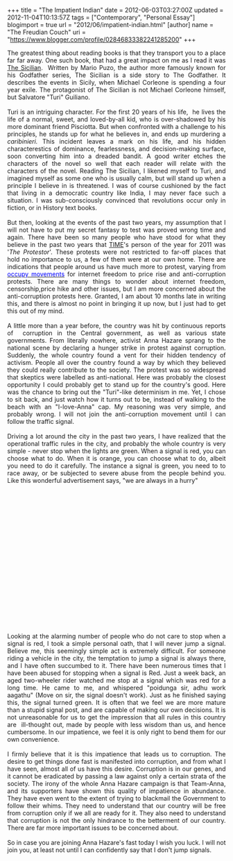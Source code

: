 +++
title = "The Impatient Indian"
date = 2012-06-03T03:27:00Z
updated = 2012-11-04T10:13:57Z
tags = ["Contemporary", "Personal Essay"]
blogimport = true
url = "2012/06/impatient-indian.html" 
[author]
	name = "The Freudian Couch"
	uri = "https://www.blogger.com/profile/02846833382241285200"
+++

<div dir="ltr" style="text-align: left;" trbidi="on">
<div style="text-align: justify;">
The greatest thing about reading books is that they transport you to a place far far away. One such book, that had a great impact on me as I read it was<a href="http://en.wikipedia.org/wiki/The_Sicilian"> The Sicilian</a>.&nbsp; Written by Mario Puzo, the author more famously known for his Godfather series, The Sicilian is a side story to The Godfather. It describes the events in Sicily, when Michael Corleone is spending a four year exile. The protagonist of The Sicilian is not Michael Corleone himself, but Salvatore "Turi" Guiliano.</div>
<div style="text-align: justify;">
<br /></div>
<div style="text-align: justify;">
Turi is an intriguing character. For the first 20 years of his life,&nbsp; he lives the life of a normal, sweet, and loved-by-all kid, who is over-shadowed by his more dominant friend Pisciotta. But when confronted with a challenge to his principles, he stands up for what he believes in, and ends up murdering a <i>caribinieri. </i>This incident leaves a mark on his life, and his hidden characterestics of dominance, fearlessness, and decision-making surface, soon converting him into a dreaded bandit. A good writer etches the characters of the novel so well that each reader will relate with the characters of the novel. Reading The Sicilian, I likened myself to Turi, and imagined myself as some one who is usually calm, but will stand up when a principle I believe in is threatened. I was of course cushioned by the fact that living in a democratic country like India, I may never face such a situation. I was sub-consciously convinced that revolutions occur only in fiction, or in History text books.</div>
<div style="text-align: justify;">
<br /></div>
<div style="text-align: justify;">
But then, looking at the events of the past two years, my assumption that I will not have to put my secret fantasy to test was proved wrong time and again. There have been so many people who have stood for what they believe in the past two years that <a href="http://www.time.com/time/specials/packages/article/0,28804,2101745_2102132_2102373,00.html" target="_blank">TIME</a>'s person of the year for 2011 was '<i>The Protestor</i>'. These protests were not restricted to far-off places that hold no importance to us, a few of them were at our own home. There are indications that people around us have much more to protest, varying from <a href="http://www.thehindu.com/sci-tech/internet/article3466346.ece?homepage=true" rel="" target="_blank"><span style="color: blue;">occupy movements</span></a>&nbsp;for internet freedom to price rise and anti-corruption protests. There are many things to wonder about internet freedom, censorship,price hike and other issues, but I am more concerned about the anti-corruption protests here. Granted, I am about 10 months late in writing this, and there is almost no point in bringing it up now, but I just had to get this out of my mind.</div>
<div style="text-align: justify;">
<br /></div>
<div style="text-align: justify;">
A little more than a year before, the country was hit by continuous reports of&nbsp; corruption in the Central government, as well as various state governments. From literally nowhere, activist Anna Hazare sprang to the national scene by declaring a hunger strike in protest against corruption. Suddenly, the whole country found a vent for their hidden tendency of activism. People all over the country found a way by which they believed they could really contribute to the society. The protest was so widespread that skeptics were labelled as anti-national. Here was probably the closest opportunity I could probably get to stand up for the country's good. Here was the chance to bring out the "Turi"-like determinism in me. Yet, I chose to sit back, and just watch how it turns out to be, instead of walking to the beach with an "I-love-Anna" cap. My reasoning was very simple, and probably wrong. I will not join the anti-corruption movement until I can follow the traffic signal.</div>
<div style="text-align: justify;">
<br /></div>
<div style="text-align: justify;">
Driving a lot around the city in the past two years, I have&nbsp;realized&nbsp;that the operational traffic rules in the city, and probably the whole country is very simple - never stop when the lights are green. When a signal is red, you can choose what to do. When it is orange, you can choose what to do, albeit you need to do it&nbsp;carefully. The instance a signal is green, you need to to race away, or be subjected to severe abuse from the people behind you. Like this wonderful&nbsp;advertisement&nbsp;says, "we are always in a hurry"</div>
<br />
<div class="separator" style="clear: both; text-align: center;">
<object class="BLOGGER-youtube-video" classid="clsid:D27CDB6E-AE6D-11cf-96B8-444553540000" codebase="http://download.macromedia.com/pub/shockwave/cabs/flash/swflash.cab#version=6,0,40,0" data-thumbnail-src="http://1.gvt0.com/vi/tUbJL3GybzE/0.jpg" height="266" width="320"><param name="movie" value="http://www.youtube.com/v/tUbJL3GybzE&fs=1&source=uds" />



<param name="bgcolor" value="#FFFFFF" />



<embed width="320" height="266"  src="http://www.youtube.com/v/tUbJL3GybzE&fs=1&source=uds" type="application/x-shockwave-flash"></embed></object></div>
<br />
<div style="text-align: justify;">
Looking at the alarming number of people who do not care to stop when a signal is red, I took a simple personal oath, that I will never jump a signal. Believe me, this seemingly simple act is extremely difficult. For someone riding a vehicle in the city, the temptation to jump a signal is always there, and I have often&nbsp;succumbed&nbsp;to it. There have been numerous times that I have been abused for stopping when a signal is Red. Just a week back, an aged two-wheeler rider watched me stop at a signal which was red for a long time. He came to me, and&nbsp;whispered&nbsp;"poidunga sir, adhu work aagathu" (Move on sir, the signal doesn't work). Just as he finished saying this, the signal turned green. It is often that we feel we are more mature than a stupid signal post, and are capable of making our own decisions. It is not unreasonable for us to get the impression that all rules in this country are &nbsp;ill-thought out, made by people with less wisdom than us, and hence cumbersome. In our impatience, we feel it is only right to bend them for our own convenience.</div>
<div style="text-align: justify;">
<br /></div>
<div style="text-align: justify;">
I firmly believe that it is this impatience that leads us to corruption. The desire to get things done fast is manifested into corruption, and from what I have seen, almost all of us have this desire. Corruption is in our genes, and it cannot be eradicated by passing a law against only a certain strata of the society. The irony of the whole Anna Hazare campaign is that Team-Anna, and its supporters have shown this quality of impatience in abundance. They have even went to the extent of trying to blackmail the Government to follow their whims. They need to understand that our country will be free from corruption only if we all are ready for it. They also need to understand that corruption is not the only hindrance to the betterment of our country. There are far more important issues to be concerned about.</div>
<div style="text-align: justify;">
<br /></div>
<div style="text-align: justify;">
So in case you are joining Anna Hazare's fast today I wish you luck. I will not join you, at least not until I can confidently say that I don't jump signals.</div>
</div>

